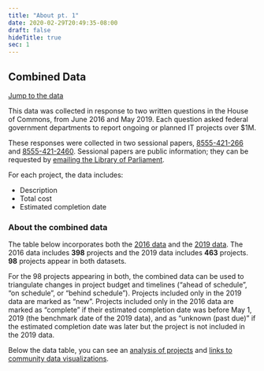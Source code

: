 ```yaml
---
title: "About pt. 1"
date: 2020-02-29T20:49:35-08:00
draft: false
hideTitle: true
sec: 1
---
```


## Combined Data

[Jump to the data](#list-of-government-of-canada-it-projects-over-1-million)

This data was collected in response to two written questions in the House of Commons, from June 2016 and May 2019. Each question asked federal government departments to report ongoing or planned IT projects over $1M.

These responses were collected in two sessional papers, [8555-421-266](https://large-government-of-canada-it-projects.github.io/pdf/8555-421-266.pdf) and [8555-421-2460](https://large-government-of-canada-it-projects.github.io/pdf/8555-421-2460.pdf). Sessional papers are public information; they can be requested by [emailing the Library of Parliament](mailto:info@parl.gc.ca).

For each project, the data includes: 

*   Description
*   Total cost
*   Estimated completion date

### About the combined data

The table below incorporates both the [2016 data](/2016/) and the [2019 data](/2019). The 2016 data includes **398** projects and the 2019 data includes **463** projects. **98** projects appear in both datasets. 

For the 98 projects appearing in both, the combined data can be used to triangulate changes in project budget and timelines (“ahead of schedule”, “on schedule”, or “behind schedule”). Projects included only in the 2019 data are marked as “new”. Projects included only in the 2016 data are marked as “complete” if their estimated completion date was before May 1, 2019 (the benchmark date of the 2019 data), and as “unknown (past due)” if the estimated completion date was later but the project is not included in the 2019 data. 

Below the data table, you can see an [analysis of projects](#are-large-it-projects-likely-to-be-successful) and [links to community data visualizations](#learn-more).

